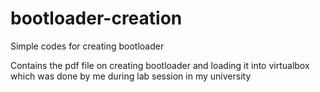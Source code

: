 # bootloader-creation
Simple codes for creating bootloader

Contains the pdf file on creating bootloader and loading it into virtualbox which was done by me during lab session in my university
